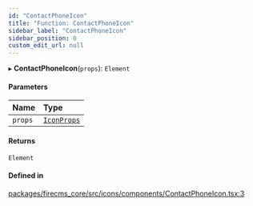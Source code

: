 ```yaml
---
id: "ContactPhoneIcon"
title: "Function: ContactPhoneIcon"
sidebar_label: "ContactPhoneIcon"
sidebar_position: 0
custom_edit_url: null
---
```


▸ **ContactPhoneIcon**(`props`): `Element`

#### Parameters

| Name | Type |
| :------ | :------ |
| `props` | [`IconProps`](../types/IconProps.md) |

#### Returns

`Element`

#### Defined in

[packages/firecms_core/src/icons/components/ContactPhoneIcon.tsx:3](https://github.com/FireCMSco/firecms/blob/d45f3739/packages/firecms_core/src/icons/components/ContactPhoneIcon.tsx#L3)
